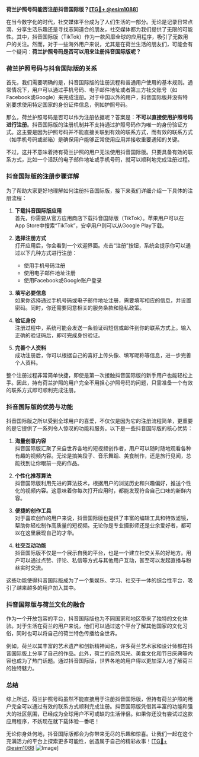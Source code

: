 **荷兰护照号码能否注册抖音国际版？[[TG💪+ @esim1088](https://t.me/s/esim1088)]**

在当今数字化的时代，社交媒体平台成为了人们生活的一部分。无论是记录日常点滴、分享生活乐趣还是寻找志同道合的朋友，社交媒体都为我们提供了无限的可能性。其中，抖音国际版（TikTok）作为一款风靡全球的应用程序，吸引了无数用户的关注。然而，对于一些海外用户来说，尤其是在荷兰生活的朋友们，可能会有一个疑问：**荷兰护照号码是否可以用来注册抖音国际版呢？**

### 荷兰护照号码与抖音国际版的关系

首先，我们需要明确的是，抖音国际版的注册流程和普通用户使用的基本规则。通常情况下，用户可以通过手机号码、电子邮件地址或者第三方社交账号（如Facebook或Google）来完成注册。对于中国以外的用户，抖音国际版并没有特别要求使用特定国家的身份证件信息，例如护照号码。

那么，荷兰护照号码是否可以作为注册依据呢？答案是：**不可以直接使用护照号码进行注册**。抖音国际版的注册机制并不支持通过护照号码作为唯一的身份验证方式。这主要是因为护照号码并不能直接关联到有效的联系方式，而有效的联系方式（如手机号码或邮箱）是确保用户能够正常使用应用并接收重要通知的关键。

不过，这并不意味着持有荷兰护照的用户无法使用抖音国际版。只要具备有效的联系方式，比如一个活跃的电子邮件地址或手机号码，就可以顺利地完成注册过程。

### 抖音国际版的注册步骤详解

为了帮助大家更好地理解如何注册抖音国际版，接下来我们详细介绍一下具体的注册流程：

1. **下载抖音国际版应用**  
   首先，你需要从官方应用商店下载抖音国际版（TikTok）。苹果用户可以在App Store中搜索“TikTok”，安卓用户则可以从Google Play下载。

2. **选择注册方式**  
   打开应用后，你会看到一个欢迎界面。点击“注册”按钮，系统会提示你可以通过以下几种方式进行注册：
   - 使用手机号码注册
   - 使用电子邮件地址注册
   - 使用Facebook或Google账户登录

3. **填写必要信息**  
   如果你选择通过手机号码或电子邮件地址注册，需要填写相应的信息，并设置密码。同时，你还需要同意相关的服务条款和隐私政策。

4. **验证身份**  
   注册过程中，系统可能会发送一条验证码短信或邮件到你的联系方式上。输入正确的验证码后，即可完成身份验证。

5. **完善个人资料**  
   成功注册后，你可以根据自己的喜好上传头像、填写昵称等信息，进一步完善个人资料。

整个注册过程非常简单快捷，即使是第一次接触抖音国际版的新手用户也能轻松上手。因此，持有荷兰护照的用户完全不用担心护照号码的问题，只需准备一个有效的联系方式即可顺利完成注册。

### 抖音国际版的优势与功能

抖音国际版之所以受到全球用户的喜爱，不仅仅是因为它的注册流程简单，更重要的是它提供了一系列令人惊叹的功能和服务。以下是一些抖音国际版的核心优势：

1. **海量创意内容**  
   抖音国际版汇聚了来自世界各地的短视频创作者，用户可以随时随地观看各种有趣的视频内容。无论是搞笑段子、音乐舞蹈、美食制作，还是旅行见闻，总能找到让你眼前一亮的作品。

2. **个性化推荐算法**  
   抖音国际版利用先进的算法技术，根据用户的浏览历史和兴趣偏好，推送个性化的视频内容。这意味着你每次打开应用时，都能发现符合自己口味的新鲜内容。

3. **便捷的创作工具**  
   对于喜欢创作的用户来说，抖音国际版也提供了丰富的编辑工具和特效滤镜，帮助你轻松制作高质量的短视频。无论你是专业摄影师还是业余爱好者，都可以在这里展现自己的才华。

4. **社交互动功能**  
   抖音国际版不仅是一个展示自我的平台，也是一个建立社交关系的好地方。用户可以通过点赞、评论、私信等方式与其他用户互动，甚至可以发起直播与粉丝实时交流。

这些功能使得抖音国际版成为了一个集娱乐、学习、社交于一体的综合性平台，吸引了越来越多的用户加入其中。

### 抖音国际版与荷兰文化的融合

作为一个开放包容的平台，抖音国际版也为不同国家和地区带来了独特的文化体验。对于生活在荷兰的用户来说，他们可以通过这个平台了解其他国家的文化习俗，同时也可以将自己的荷兰特色传播给全世界。

例如，荷兰以其丰富的艺术遗产和创新精神闻名，许多荷兰艺术家和设计师都在抖音国际版上分享了自己的作品。此外，荷兰的自然风光、美食文化和节日庆典等内容也成为了热门话题。通过抖音国际版，世界各地的用户得以更加深入地了解荷兰的独特魅力。

### 总结

综上所述，荷兰护照号码虽然不能直接用于注册抖音国际版，但持有荷兰护照的用户完全可以通过有效的联系方式顺利完成注册。抖音国际版凭借其丰富的功能和强大的社区氛围，已经成为全球用户不可或缺的生活伴侣。如果你还没有尝试过这款应用程序，不妨现在就下载体验一番吧！

无论你身处何地，抖音国际版都会为你带来无尽的乐趣和惊喜。让我们一起在这个充满活力的平台上探索更多可能性，创造属于自己的精彩故事！[[TG💪+ @esim1088](https://t.me/s/esim1088) ![Image](https://i.postimg.cc/4NQfJmqS/Snipaste-2025-05-13-00-14-12.png)]